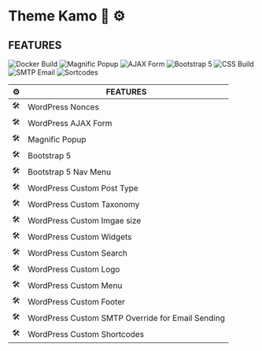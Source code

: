 # Theme Kamo :art: :gear:

## FEATURES

![Docker Build](https://img.shields.io/badge/Docker-00b6f0.svg)
![Magnific Popup](https://img.shields.io/badge/Magnific-Popup-green)
![AJAX Form](https://img.shields.io/badge/AJAX-Form-blue)
![Bootstrap 5](https://img.shields.io/badge/5-Bootstrap-blueviolet)
![CSS Build](https://img.shields.io/badge/CSS-FFC0CB.svg)
![SMTP Email](https://img.shields.io/badge/SMPT-Email-yellow)
![Sortcodes](https://img.shields.io/badge/Shortcodes-WordPress-blue)



| :gear: |FEATURES   |  
|---|---|
|:hammer_and_wrench:   |WordPress Nonces   |  
|:hammer_and_wrench:   |WordPress AJAX Form   | 
|:hammer_and_wrench:   |Magnific Popup   | 
|:hammer_and_wrench:   |Bootstrap 5   |  
|:hammer_and_wrench:   |Bootstrap 5 Nav Menu   |   
|:hammer_and_wrench:   |WordPress Custom Post Type   |   
|:hammer_and_wrench:   |WordPress Custom Taxonomy   |   
|:hammer_and_wrench:   |WordPress Custom Imgae size   | 
|:hammer_and_wrench:   |WordPress Custom Widgets   |   
|:hammer_and_wrench:   |WordPress Custom Search   |   
|:hammer_and_wrench:   |WordPress Custom Logo   |
|:hammer_and_wrench:   |WordPress Custom Menu   |
|:hammer_and_wrench:   |WordPress Custom Footer   |
|:hammer_and_wrench:   |WordPress Custom SMTP Override for Email Sending   |
|:hammer_and_wrench:   |WordPress Custom Shortcodes   |    